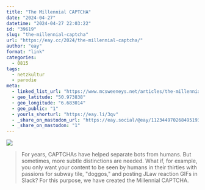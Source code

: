 ```yaml
---
title: "The Millennial CAPTCHA"
date: "2024-04-27"
datetime: "2024-04-27 22:03:22"
id: "39619"
slug: "the-millennial-captcha"
url: "https://eay.cc/2024/the-millennial-captcha/"
author: "eay"
format: "link"
categories:
  - 0815
tags:
  - netzkultur
  - parodie
meta:
  - linked_list_url: "https://www.mcsweeneys.net/articles/the-millennial-captcha"
  - geo_latitude: "50.973838"
  - geo_longitude: "6.683014"
  - geo_public: "1"
  - yourls_shorturl: "https://eay.li/3qv"
  - _share_on_mastodon_url: "https://eay.social/@eay/112344970268495193"
  - _share_on_mastodon: "1"
---
```


![](https://eay.cc/uploads/2024/millennial-captcha.jpg)

> For years, CAPTCHAs have helped separate bots from humans. But sometimes, more subtle distinctions are needed. What if, for example, you only want your content to be seen by humans in their thirties with passions for subway tile, "doggos," and posting JLaw reaction GIFs in Slack? For this purpose, we have created the Millennial CAPTCHA.
